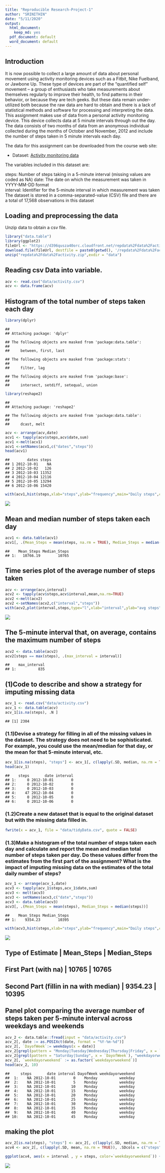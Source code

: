 ```yaml
---
title: "Reproducible Research-Project-1"
author: "SRINITHIN"
date: "5/11/2020"
output:
  html_document: 
    keep_md: yes
  pdf_document: default
  word_document: default
---
```

## Introduction
It is now possible to collect a large amount of data about personal movement using activity monitoring devices such as a Fitbit, Nike Fuelband, or Jawbone Up. These type of devices are part of the “quantified self” movement – a group of enthusiasts who take measurements about themselves regularly to improve their health, to find patterns in their behavior, or because they are tech geeks. But these data remain under-utilized both because the raw data are hard to obtain and there is a lack of statistical methods and software for processing and interpreting the data.
This assignment makes use of data from a personal activity monitoring device. This device collects data at 5 minute intervals through out the day. The data consists of two months of data from an anonymous individual collected during the months of October and November, 2012 and include the number of steps taken in 5 minute intervals each day.

The data for this assignment can be downloaded from the course web site:

* Dataset: [Activity monitoring data](https://d396qusza40orc.cloudfront.net/repdata%2Fdata%2Factivity.zip) 

The variables included in this dataset are:

steps: Number of steps taking in a 5-minute interval (missing values are coded as NA)
date: The date on which the measurement was taken in YYYY-MM-DD format  
interval: Identifier for the 5-minute interval in which measurement was taken  
The dataset is stored in a comma-separated-value (CSV) file and there are a total of 17,568 observations in this dataset

## Loading and preprocessing the data
Unzip data to obtain a csv file.

```r
library("data.table")
library(ggplot2)
fileUrl <- "https://d396qusza40orc.cloudfront.net/repdata%2Fdata%2Factivity.zip"
download.file(fileUrl, destfile = paste0(getwd(), '/repdata%2Fdata%2Factivity.zip'), method = "curl")
unzip("repdata%2Fdata%2Factivity.zip",exdir = "data")
```
## Reading csv Data into variable.

```r
acv <- read.csv("data/activity.csv")
acv <- data.frame(acv)
```
## Histogram of the total number of steps taken each day

```r
library(dplyr)
```

```
## 
## Attaching package: 'dplyr'
```

```
## The following objects are masked from 'package:data.table':
## 
##     between, first, last
```

```
## The following objects are masked from 'package:stats':
## 
##     filter, lag
```

```
## The following objects are masked from 'package:base':
## 
##     intersect, setdiff, setequal, union
```

```r
library(reshape2)
```

```
## 
## Attaching package: 'reshape2'
```

```
## The following objects are masked from 'package:data.table':
## 
##     dcast, melt
```

```r
acv <- arrange(acv,date)
acv1 <- tapply(acv$steps,acv$date,sum)
acv1 <-melt(acv1)
acv1 <-setNames(acv1,c("dates","steps"))
head(acv1)
```

```
##        dates steps
## 1 2012-10-01    NA
## 2 2012-10-02   126
## 3 2012-10-03 11352
## 4 2012-10-04 12116
## 5 2012-10-05 13294
## 6 2012-10-06 15420
```

```r
with(acv1,hist(steps,xlab="steps",ylab="frequency",main="Daily steps",col="red"))
```

![](PA1_template_files/figure-html/unnamed-chunk-3-1.png)<!-- -->

## Mean and median number of steps taken each day

```r
acv1 <- data.table(acv1)
acv1[, .(Mean_Steps = mean(steps, na.rm = TRUE), Median_Steps = median(steps, na.rm = TRUE))]
```

```
##    Mean_Steps Median_Steps
## 1:   10766.19        10765
```
## Time series plot of the average number of steps taken

```r
acv <- arrange(acv,interval)
acv2 <- tapply(acv$steps,acv$interval,mean,na.rm=TRUE)
acv2 <-melt(acv2)
acv2 <-setNames(acv2,c("interval","steps"))
with(acv2,plot(interval,steps,type="l",xlab="interval",ylab="avg steps",ylim=c(0,200),main="average daliy steps"))
```

![](PA1_template_files/figure-html/unnamed-chunk-5-1.png)<!-- -->

## The 5-minute interval that, on average, contains the maximum number of steps

```r
acv2 <- data.table(acv2)
acv2[steps == max(steps), .(max_interval = interval)]
```

```
##    max_interval
## 1:          835
```
## (1)Code to describe and show a strategy for imputing missing data

```r
acv_1 <- read.csv("data/activity.csv")
acv_1 <- data.table(acv)
acv_1[is.na(steps), .N ]
```

```
## [1] 2304
```
### (1.1)Devise a strategy for filling in all of the missing values in the dataset. The strategy does not need to be sophisticated. For example, you could use the mean/median for that day, or the mean for that 5-minute interval, etc.

```r
acv_1[is.na(steps), "steps"] <- acv_1[, c(lapply(.SD, median, na.rm = TRUE)), .SDcols = c("steps")]
head(acv_1)
```

```
##    steps       date interval
## 1:     0 2012-10-01        0
## 2:     0 2012-10-02        0
## 3:     0 2012-10-03        0
## 4:    47 2012-10-04        0
## 5:     0 2012-10-05        0
## 6:     0 2012-10-06        0
```
### (1.2)Create a new dataset that is equal to the original dataset but with the missing data filled in.

```r
fwrite(x = acv_1, file = "data/tidyData.csv", quote = FALSE)
```
### (1.3)Make a histogram of the total number of steps taken each day and calculate and report the mean and median total number of steps taken per day. Do these values differ from the estimates from the first part of the assignment? What is the impact of imputing missing data on the estimates of the total daily number of steps?

```r
acv_1 <- arrange(acv_1,date)
acv3 <- tapply(acv_1$steps,acv_1$date,sum)
acv3 <- melt(acv3)
acv3 <- setNames(acv3,c("date","steps"))
acv3 <- data.table(acv3)
acv3[, .(Mean_Steps = mean(steps), Median_Steps = median(steps))]
```

```
##    Mean_Steps Median_Steps
## 1:    9354.23        10395
```

```r
with(acv3,hist(steps,xlab="steps",ylab="frequency",main="Daily steps",col="red"))
```

![](PA1_template_files/figure-html/unnamed-chunk-10-1.png)<!-- -->

## Type of Estimate | Mean_Steps | Median_Steps

## First Part (with na) | 10765 | 10765

## Second Part (fillin in na with median) | 9354.23 | 10395

## Panel plot comparing the average number of steps taken per 5-minute interval across weekdays and weekends

```r
acv_2 <- data.table::fread(input = "data/activity.csv")
acv_2[, date := as.POSIXct(date, format = "%Y-%m-%d")]
acv_2[, `DayofWeek`:= weekdays(x = date)]
acv_2[grepl(pattern = "Monday|Tuesday|Wednesday|Thursday|Friday", x = `DayofWeek`), "weekdayorweekend"] <- "weekday"
acv_2[grepl(pattern = "Saturday|Sunday", x = `DayofWeek`), "weekdayorweekend"] <- "weekend"
acv_2[, `weekdayorweekend` := as.factor(`weekdayorweekend`)]
head(acv_2, 10)
```

```
##     steps       date interval DayofWeek weekdayorweekend
##  1:    NA 2012-10-01        0    Monday          weekday
##  2:    NA 2012-10-01        5    Monday          weekday
##  3:    NA 2012-10-01       10    Monday          weekday
##  4:    NA 2012-10-01       15    Monday          weekday
##  5:    NA 2012-10-01       20    Monday          weekday
##  6:    NA 2012-10-01       25    Monday          weekday
##  7:    NA 2012-10-01       30    Monday          weekday
##  8:    NA 2012-10-01       35    Monday          weekday
##  9:    NA 2012-10-01       40    Monday          weekday
## 10:    NA 2012-10-01       45    Monday          weekday
```

## making the plot

```r
acv_2[is.na(steps), "steps"] <- acv_2[, c(lapply(.SD, median, na.rm = TRUE)), .SDcols = c("steps")]
acv4 <- acv_2[, c(lapply(.SD, mean, na.rm = TRUE)), .SDcols = c("steps"), by = .(interval, `weekdayorweekend`)] 

ggplot(acv4, aes(x = interval , y = steps, color=`weekdayorweekend`)) + geom_line() + labs(title = "Avg. Daily Steps by Weektype", x = "Interval", y = "No. of Steps") + facet_wrap(`weekdayorweekend`~. , ncol = 2, nrow=1)
```

![](PA1_template_files/figure-html/unnamed-chunk-12-1.png)<!-- -->












